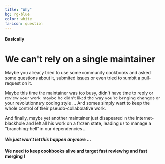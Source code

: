 ```yaml
---
title: "Why"
bg: rg-blue
color: white
fa-icon: question
---
```


#### Basically

# We can't rely on a single maintainer

Maybe you already tried to use some community cookbooks and asked some questions about it, submited issues or even tried to sumbit a pull-request on it.

Maybe this time the maintainer was too busy, didn't have time to reply or review your work, maybe he didn't liked the way you're bringing changes or your revolutionnary coding style ... And somes simply want to keep the whole control of their pseudo-collaborative work.

And finally, maybe yet another maintainer just disapeared in the internet-blackhole and left all his work on a frozen state, leading us to manage a "branching-hell" in our dependencies ...

#### *We just won't let this happen anymore ...*

#### **We need to keep cookbooks alive and target fast reviewing and fast merging !**
